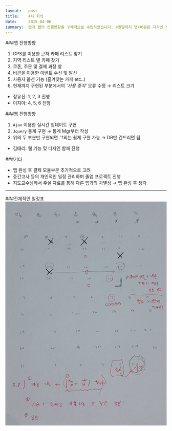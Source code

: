 ```yaml
---
layout:   post
title:    4차 회의
date:     2015-04-06
summary:  앱과 웹의 진행방향을 구체적으로 수립하였습니다. 4월말까지 앱+비콘은 디자인 제외한 모든 기능, 웹은 약간의 디자인과 모든 기능을 완성하는 것이 목표입니다.
---
```


###앱 진행방향  

1. GPS를 이용한 근처 카페 리스트 찾기  
2. 지역 리스트 별 카페 찾기  
3. 쿠폰, 주문 및 결제 과정 창  
4. 비콘을 이용한 이벤트 수신 및 발신  
5. 사용자 옵션 기능 (즐겨찾는 카페 etc..)  
6. 현재까지 구현된 부분에서의 *'사용 중지'* 오류 수정 → 리스트 크기  
- 정유진: 1, 2, 3 진행  
- 이지아: 4, 5, 6 진행  


###웹 진행방향  

1. `Ajax` 이용한 실시간 업데이트 구현
2. `Jquery` 통계 구현 → 통계 Mgr부터 작성
3. 위의 두 부분만 구현되면 그외는 쉽게 구현 가능 → DB만 건드리면 됨  
- 김태리: 웹 기능 및 디자인 함께 진행  


###기타  
- 앱 완성 후 결제 모듈부분 추가적으로 고려  
- 중간고사 등의 개인적인 일정 관리하며 졸업 프로젝트 진행  
- 지도교수님께서 주실 자료를 통해 다른 앱과의 차별성 → 앱 완성 후 생각  


---


###전체적인 일정표  
![calendar plan](/images/0406plan.jpg)  